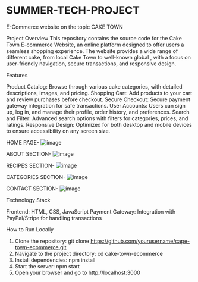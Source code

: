 # SUMMER-TECH-PROJECT
E-Commerce website on the topic CAKE TOWN 

Project Overview
This repository contains the source code for the Cake Town E-commerce Website, an online platform designed to offer users a seamless shopping experience. The website provides a wide range of different cake, from local Cake Town to well-known global , with a focus on user-friendly navigation, secure transactions, and responsive design.

Features

Product Catalog: Browse through various cake  categories, with detailed descriptions, images, and pricing.
Shopping Cart: Add products to your cart and review purchases before checkout.
Secure Checkout: Secure payment gateway integration for safe transactions.
User Accounts: Users can sign up, log in, and manage their profile, order history, and preferences.
Search and Filter: Advanced search options with filters for categories, prices, and ratings.
Responsive Design: Optimized for both desktop and mobile devices to ensure accessibility on any screen size.

 HOME PAGE-
 ![image](https://github.com/user-attachments/assets/f647327a-1f9c-43f5-8254-d372daaa2444)

ABOUT SECTION-
![image](https://github.com/user-attachments/assets/5b9b832b-a555-46f3-9595-11493383b127)

RECIPES SECTION-
![image](https://github.com/user-attachments/assets/0006ee5f-22ed-4caf-8c42-c00f7b9d7e42)

CATEGORIES SECTION-
![image](https://github.com/user-attachments/assets/e159b460-8059-4cc7-ac31-bdd3a62d5512)

CONTACT SECTION-
![image](https://github.com/user-attachments/assets/dc9744a0-c32a-46c0-8a12-5cbfe627e17c)


Technology Stack

Frontend: HTML, CSS, JavaScript
Payment Gateway: Integration with PayPal/Stripe for handling transactions


How to Run Locally

1. Clone the repository: git clone https://github.com/yourusername/cape-town-ecommerce.git
2. Navigate to the project directory: cd cake-town-ecommerce
3. Install dependencies: npm install
4. Start the server: npm start
5. Open your browser and go to http://localhost:3000


